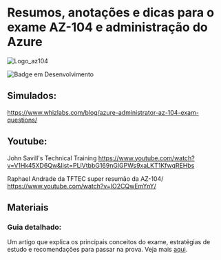 # Resumos, anotações e dicas para o exame AZ-104 e administração do Azure

![Logo_az104](https://github.com/user-attachments/assets/4a2c135d-794a-48b5-b39b-30fd624beeca)

![Badge em Desenvolvimento](http://img.shields.io/static/v1?label=STATUS&message=EM%20DESENVOLVIMENTO&color=GREEN&style=for-the-badge)


## Simulados:
https://www.whizlabs.com/blog/azure-administrator-az-104-exam-questions/



## Youtube: 

John Savill's Technical Training
https://www.youtube.com/watch?v=V1Hk45XD6Qw&list=PLlVtbbG169nGlGPWs9xaLKT1KfwqREHbs


Raphael Andrade da TFTEC super resumão da AZ-104/
https://www.youtube.com/watch?v=IO2CQwEmYnY/

## Materiais
### Guia detalhado:
Um artigo que explica os principais conceitos do exame, estratégias de estudo e recomendações para passar na prova. Veja mais [aqui](https://wellingtonagapto.com.br/guia-para-a-certificacao-az-104-microsoft-azure-administrator/).





